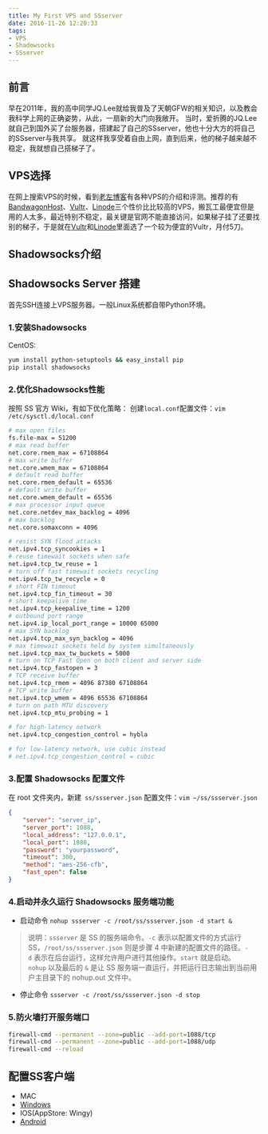 ```yaml
---
title: My First VPS and SSserver
date: 2016-11-26 12:20:33
tags: 
- VPS
- Shadowsocks
- SSserver
---
```


## 前言
早在2011年，我的高中同学JQ.Lee就给我普及了天朝GFW的相关知识，以及教会我科学上网的正确姿势，从此，一扇新的大门向我敞开。
当时，爱折腾的JQ.Lee就自己到国外买了台服务器，搭建起了自己的SSserver，他也十分大方的将自己的SSserver与我共享。
就这样我享受着自由上网，直到后来，他的梯子越来越不稳定，我就想自己搭梯子了。
## VPS选择
在网上搜索VPS的时候，看到[老左博客](http://www.laozuo.org/)有各种VPS的介绍和评测。推荐的有[BandwagonHost](https://bwh1.net/index.php)、[Vultr](https://www.vultr.com/)、[Linode](https://www.linode.com/)三个性价比比较高的VPS，搬瓦工最便宜但是用的人太多，最近特别不稳定，最关键是官网不能直接访问，如果梯子挂了还要找别的梯子，于是就在[Vultr](https://www.vultr.com/)和[Linode](https://www.linode.com/)里面选了一个较为便宜的Vultr，月付5刀。

## Shadowsocks介绍

## Shadowsocks Server 搭建

首先SSH连接上VPS服务器。一般Linux系统都自带Python环境。

### 1.安装Shadowsocks
CentOS:
```bash
yum install python-setuptools && easy_install pip  
pip install shadowsocks  
```
### 2.优化Shadowsocks性能
按照 SS 官方 Wiki，有如下优化策略：
创建` local.conf `配置文件：`vim /etc/sysctl.d/local.conf`
```bash
# max open files
fs.file-max = 51200  
# max read buffer
net.core.rmem_max = 67108864  
# max write buffer
net.core.wmem_max = 67108864  
# default read buffer
net.core.rmem_default = 65536  
# default write buffer
net.core.wmem_default = 65536  
# max processor input queue
net.core.netdev_max_backlog = 4096  
# max backlog
net.core.somaxconn = 4096

# resist SYN flood attacks
net.ipv4.tcp_syncookies = 1  
# reuse timewait sockets when safe
net.ipv4.tcp_tw_reuse = 1  
# turn off fast timewait sockets recycling
net.ipv4.tcp_tw_recycle = 0  
# short FIN timeout
net.ipv4.tcp_fin_timeout = 30  
# short keepalive time
net.ipv4.tcp_keepalive_time = 1200  
# outbound port range
net.ipv4.ip_local_port_range = 10000 65000  
# max SYN backlog
net.ipv4.tcp_max_syn_backlog = 4096  
# max timewait sockets held by system simultaneously
net.ipv4.tcp_max_tw_buckets = 5000  
# turn on TCP Fast Open on both client and server side
net.ipv4.tcp_fastopen = 3  
# TCP receive buffer
net.ipv4.tcp_rmem = 4096 87380 67108864  
# TCP write buffer
net.ipv4.tcp_wmem = 4096 65536 67108864  
# turn on path MTU discovery
net.ipv4.tcp_mtu_probing = 1

# for high-latency network
net.ipv4.tcp_congestion_control = hybla

# for low-latency network, use cubic instead
# net.ipv4.tcp_congestion_control = cubic
```
### 3.配置 Shadowsocks 配置文件
在 root 文件夹内，新建` ss/ssserver.json` 配置文件：`vim ~/ss/ssserver.json`
```json
{
    "server": "server_ip",
    "server_port": 1088,
    "local_address": "127.0.0.1",
    "local_port": 1080,
    "password": "yourpassword",
    "timeout": 300,
    "method": "aes-256-cfb",
    "fast_open": false
}
```
### 4.启动并永久运行 Shadowsocks 服务端功能

- 启动命令
  `nohup ssserver -c /root/ss/ssserver.json -d start &`
> 说明：`ssserver` 是 SS 的服务端命令。`-c` 表示以配置文件的方式运行 SS，`/root/ss/ssserver.json` 则是步骤 4 中新建的配置文件的路径。`-d` 表示在后台运行，这样允许用户进行其他操作。`start` 就是启动。`nohup` 以及最后的 `&` 是让 SS 服务端一直运行，并把运行日志输出到当前用户主目录下的 nohup.out 文件中。

- 停止命令
  `ssserver -c /root/ss/ssserver.json -d stop`

### 5.防火墙打开服务端口
```bash
firewall-cmd --permanent --zone=public --add-port=1088/tcp
firewall-cmd --permanent --zone=public --add-port=1088/udp
firewall-cmd --reload
```

## 配置SS客户端

- MAC
- [Windows](https://github.com/shadowsocks/shadowsocks-windows)
- IOS(AppStore: Wingy)
- [Android](https://github.com/shadowsocks/shadowsocks-android)


